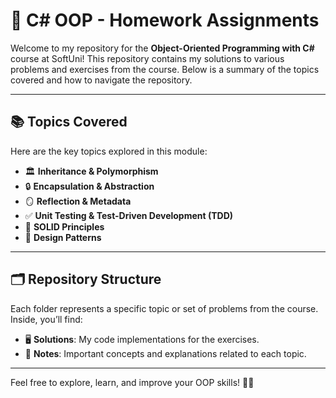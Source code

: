 # 🚀 **C# OOP - Homework Assignments**

Welcome to my repository for the **Object-Oriented Programming with C#** course at SoftUni! This repository contains my solutions to various problems and exercises from the course. Below is a summary of the topics covered and how to navigate the repository.  

---

## 📚 Topics Covered  
Here are the key topics explored in this module:  
- 🏛 **Inheritance & Polymorphism**  
- 🔒 **Encapsulation & Abstraction**  
- 🪞 **Reflection & Metadata**  
- ✅ **Unit Testing & Test-Driven Development (TDD)**  
- 🎯 **SOLID Principles**  
- 🎨 **Design Patterns**  

---

## 🗂️ Repository Structure  
Each folder represents a specific topic or set of problems from the course. Inside, you’ll find:  
- 🖥️ **Solutions**: My code implementations for the exercises.  
- 📝 **Notes**: Important concepts and explanations related to each topic.  

---

Feel free to explore, learn, and improve your OOP skills! 🚀🔥  
